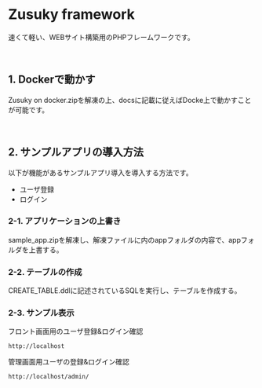 # Zusuky framework  
速くて軽い、WEBサイト構築用のPHPフレームワークです。

<br>

## 1. Dockerで動かす
Zusuky on docker.zipを解凍の上、docsに記載に従えばDocke上で動かすことが可能です。

<br>

## 2. サンプルアプリの導入方法
以下が機能があるサンプルアプリ導入を導入する方法です。
- ユーザ登録
- ログイン

### 2-1. アプリケーションの上書き
sample_app.zipを解凍し、解凍ファイルに内のappフォルダの内容で、appフォルダを上書する。

### 2-2. テーブルの作成
CREATE_TABLE.ddlに記述されているSQLを実行し、テーブルを作成する。

### 2-3. サンプル表示
フロント画面用のユーザ登録&ログイン確認

```
http://localhost
```

管理画面用ユーザの登録&ログイン確認

```
http://localhost/admin/
```
